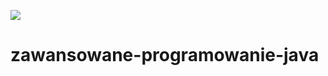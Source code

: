 <img src="https://travis-ci.org/guzewski207550/zawansowana-java-2017.svg?branch=master"></img>
# zawansowane-programowanie-java
